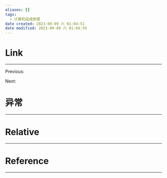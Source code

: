 ```yaml
---
aliases: []
tags:
  - 计算机组成原理
date created: 2023-09-09 六 01:04:51
date modified: 2023-09-09 六 01:04:59
---
```


# Link
---
Previous: 

Next: 

# 异常
---


# Relative
---


# Reference
---

